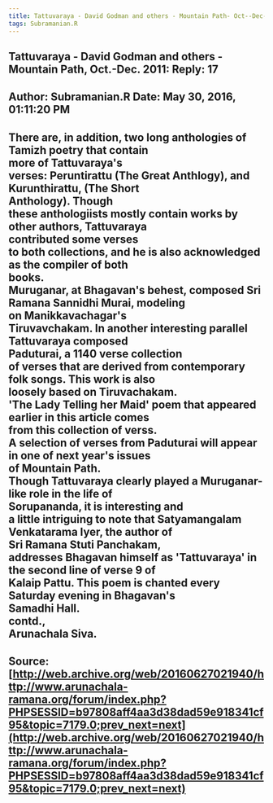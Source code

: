 ```yaml
--- 
title: Tattuvaraya - David Godman and others - Mountain Path- Oct--Dec- 2011- Reply- 17   
tags: Subramanian.R  
---  
```

##  Tattuvaraya - David Godman and others - Mountain Path, Oct.-Dec. 2011: Reply: 17  
Author: Subramanian.R       Date: May 30, 2016, 01:11:20 PM  
---  
There are, in addition, two long anthologies of Tamizh poetry that contain  
more of Tattuvaraya's   
verses: Peruntirattu (The Great Anthlogy), and Kurunthirattu, (The Short  
Anthology). Though   
these anthologiists mostly contain works by other authors, Tattuvaraya  
contributed some verses   
to both collections, and he is also acknowledged as the compiler of both  
books.   
Muruganar, at Bhagavan's behest, composed Sri Ramana Sannidhi Murai, modeling  
on Manikkavachagar's   
Tiruvavchakam. In another interesting parallel Tattuvaraya composed  
Paduturai, a 1140 verse collection   
of verses that are derived from contemporary folk songs. This work is also  
loosely based on Tiruvachakam.   
'The Lady Telling her Maid' poem that appeared earlier in this article comes  
from this collection of verss.   
A selection of verses from Paduturai will appear in one of next year's issues  
of Mountain Path.   
Though Tattuvaraya clearly played a Muruganar-like role in the life of  
Sorupananda, it is interesting and   
a little intriguing to note that Satyamangalam Venkatarama Iyer, the author of  
Sri Ramana Stuti Panchakam,   
addresses Bhagavan himself as 'Tattuvaraya' in the second line of verse 9 of  
Kalaip Pattu. This poem is chanted every Saturday evening in Bhagavan's  
Samadhi Hall.   
contd.,   
Arunachala Siva.
 ---  
Source:[http://web.archive.org/web/20160627021940/http://www.arunachala-ramana.org/forum/index.php?PHPSESSID=b97808aff4aa3d38dad59e918341cf95&topic=7179.0;prev_next=next](http://web.archive.org/web/20160627021940/http://www.arunachala-ramana.org/forum/index.php?PHPSESSID=b97808aff4aa3d38dad59e918341cf95&topic=7179.0;prev_next=next)   
---  

